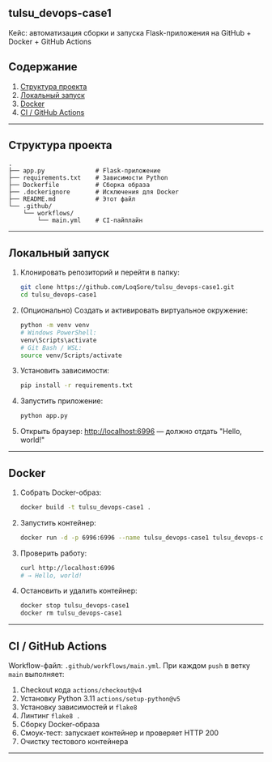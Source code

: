 ## tulsu_devops-case1

Кейс: автоматизация сборки и запуска Flask-приложения на GitHub + Docker + GitHub Actions

## Содержание
1. [Структура проекта](#структура-проекта)  
2. [Локальный запуск](#локальный-запуск)  
3. [Docker](#docker)  
4. [CI / GitHub Actions](#ci--github-actions)  

---

## Структура проекта
```text
.
├── app.py              # Flask-приложение
├── requirements.txt    # Зависимости Python
├── Dockerfile          # Сборка образа
├── .dockerignore       # Исключения для Docker
├── README.md           # Этот файл
└── .github/
    └── workflows/
        └── main.yml    # CI-пайплайн
```
---

## Локальный запуск

1. Клонировать репозиторий и перейти в папку:

   ```bash
   git clone https://github.com/LoqSore/tulsu_devops-case1.git
   cd tulsu_devops-case1
   ```
2. (Опционально) Создать и активировать виртуальное окружение:

   ```bash
   python -m venv venv
   # Windows PowerShell:
   venv\Scripts\activate
   # Git Bash / WSL:
   source venv/Scripts/activate
   ```
3. Установить зависимости:

   ```bash
   pip install -r requirements.txt
   ```
4. Запустить приложение:

   ```bash
   python app.py
   ```
5. Открыть браузер: [http://localhost:6996](http://localhost:6996) — должно отдать "Hello, world!"

---

## Docker

1. Собрать Docker-образ:

   ```bash
   docker build -t tulsu_devops-case1 .
   ```
2. Запустить контейнер:

   ```bash
   docker run -d -p 6996:6996 --name tulsu_devops-case1 tulsu_devops-case1
   ```
3. Проверить работу:

   ```bash
   curl http://localhost:6996
   # → Hello, world!
   ```
4. Остановить и удалить контейнер:

   ```bash
   docker stop tulsu_devops-case1
   docker rm tulsu_devops-case1
   ```

---

## CI / GitHub Actions

Workflow-файл: `.github/workflows/main.yml`. При каждом `push` в ветку `main` выполняет:

1. Checkout кода `actions/checkout@v4`
2. Установку Python 3.11 `actions/setup-python@v5`
3. Установку зависимостей и `flake8`
4. Линтинг `flake8 .`
5. Сборку Docker-образа
6. Смоук-тест: запускает контейнер и проверяет HTTP 200
7. Очистку тестового контейнера

---
